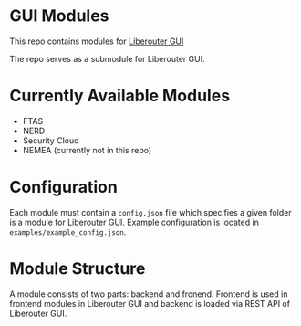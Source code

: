 # GUI Modules

This repo contains modules for [Liberouter GUI](https://github.com/CESNET/liberouter-gui)

The repo serves as a submodule for Liberouter GUI.

# Currently Available Modules

* FTAS
* NERD
* Security Cloud
* NEMEA (currently not in this repo)

# Configuration

Each module must contain a `config.json` file which specifies a given folder is a module for Liberouter GUI. Example configuration is located in `examples/example_config.json`.

# Module Structure

A module consists of two parts: backend and fronend. Frontend is used in frontend modules in Liberouter GUI and backend is loaded via REST API of Liberouter GUI.
